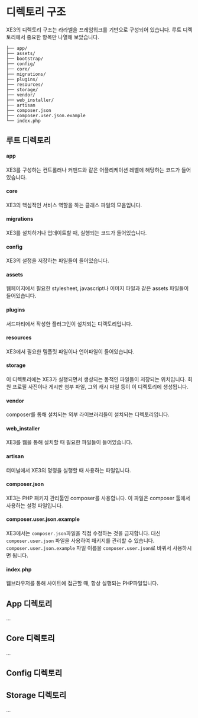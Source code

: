 # 디렉토리 구조

XE3의 디렉토리 구조는 라라벨을 프레임워크를 기반으로 구성되어 있습니다. 루트 디렉토리에서 중요한 항목만 나열해 보았습니다.

```
├── app/
├── assets/
├── bootstrap/
├── config/
├── core/
├── migrations/
├── plugins/
├── resources/
├── storage/
├── vendor/
├── web_installer/
├── artisan
├── composer.json
├── composer.user.json.example
└── index.php
```

## 루트 디렉토리

#### app

XE3를 구성하는 컨트롤러나 커맨드와 같은 어플리케이션 레벨에 해당하는 코드가 들어있습니다.


#### core

XE3의 핵심적인 서비스 역할을 하는 클래스 파일의 모음입니다.


#### migrations

XE3를 설치하거나 업데이트할 때, 실행되는 코드가 들어있습니다.


#### config

XE3의 설정을 저장하는 파일들이 들어있습니다.


#### assets

웹페이지에서 필요한 stylesheet, javascript나 이미지 파일과 같은 assets 파일들이 들어있습니다.


#### plugins

서드파티에서 작성한 플러그인이 설치되는 디렉토리입니다.


#### resources

XE3에서 필요한 템플릿 파일이나 언어파일이 들어있습니다.


#### storage

이 디렉토리에는 XE3가 실행되면서 생성되는 동적인 파일들이 저장되는 위치입니다. 회원 프로필 사진이나 게시판 첨부 파일, 그외 캐시 파일 등이 이 디렉토리에 생성됩니다.


#### vendor

composer를 통해 설치되는 외부 라이브러리들이 설치되는 디렉토리입니다.


#### web_installer

XE3를 웹을 통해 설치할 때 필요한 파일들이 들어있습니다.


#### artisan

터미널에서 XE3의 명령을 실행할 때 사용하는 파일입니다.


#### composer.json

XE3는 PHP 패키지 관리툴인 composer를 사용합니다. 이 파일은 composer 툴에서 사용하는 설정 파일입니다.


#### composer.user.json.example

XE3에서는 `composer.json`파일을 직접 수정하는 것을 금지합니다. 대신 `composer.user.json` 파일을 사용하여 패키지를 관리할 수 있습니다. `composer.user.json.example` 파일 이름을 `composer.user.json`로 바꿔서 사용하시면 됩니다.


#### index.php

웹브라우저를 통해 사이트에 접근할 때, 항상 실행되는 PHP파일입니다.


## App 디렉토리

...

## Core 디렉토리

...

## Config 디렉토리


## Storage 디렉토리

...


